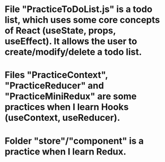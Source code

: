 # File "PracticeToDoList.js" is a todo list, which uses some core concepts of React (useState, props, useEffect). It allows the user to create/modify/delete a todo list. 


# Files "PracticeContext", "PracticeReducer" and "PracticeMiniRedux" are some practices when I learn Hooks (useContext, useReducer).


# Folder "store"/"component" is a practice when I learn Redux.

